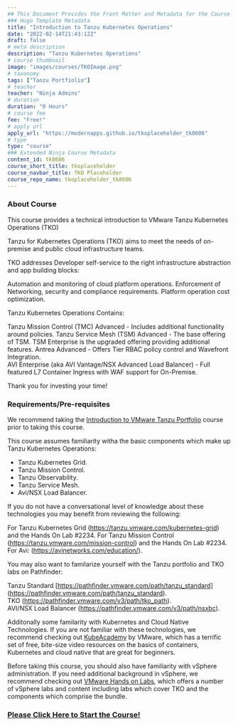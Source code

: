 ```yaml
---
## This Document Provides the Front Matter and Metadata for the Course Information page used in the modernapps.ninja homepage and the member profile page.
### Hugo Template Metadata
title: "Introduction to Tanzu Kubernetes Operations"
date: "2022-02-14T21:43:12Z"
draft: false
# meta description
description: "Tanzu Kubernetes Operations"
# course thumbnail
image: "images/courses/TKOImage.png"
# taxonomy
tags: ["Tanzu Portfiolio"]
# teacher
teacher: "Ninja Admins"
# duration
duration: "0 Hours"
# course fee
fee: "Free!"
# apply url
apply_url: "https://modernapps.github.io/tkoplaceholder_tk8606"
# type
type: "course"
### Extended Ninja Course Metadata
content_id: tk8606
course_short_title: tkoplaceholder
course_navbar_title: TKO Placeholder
course_repo_name: tkoplaceholder_tk8606
---  
```

  
  
### About Course

This course provides a technical introduction to VMware Tanzu Kubernetes Operations (TKO)  

Tanzu for Kubernetes Operations (TKO) aims to meet the needs of on-premise and public cloud infrastructure teams.    

TKO addresses Developer self-service to the right infrastructure abstraction and app building blocks:  

Automation and monitoring of cloud platform operations. 
Enforcement of Networking, security and compliance requirements. 
Platform operation cost optimization.  

Tanzu Kubernetes Operations Contains:    

Tanzu Mission Control (TMC) Advanced - Includes additional functionality around policies. 
Tanzu Service Mesh (TSM) Advanced - The base offering of TSM. TSM Enterprise is the upgraded offering providing additional features. 
Antrea Advanced - Offers Tier RBAC policy control and Wavefront Integration.   
AVI Enterprise (aka AVI Vantage/NSX Advanced Load Balancer) - Full featured L7 Container Ingress with WAF support for On-Premise. 

Thank you for investing your time!  


### Requirements/Pre-requisites

We recommend taking the [Introduction to VMware Tanzu
Portfolio](https://lms.modernapps.ninja/courses/course-v1:modernapps+COU-TP6539+Perpetual/course/) course
prior to taking this course.  

This course assumes familiarity witha the basic components which make up Tanzu Kubernetes Operations:  
- Tanzu Kubernetes Grid. 
- Tanzu Mission Control. 
- Tanzu Observability. 
- Tanzu Service Mesh. 
- Avi/NSX Load Balancer. 

If you do not have a conversational level of knowledge about these technologies you may benefit from reviewing the following:   

For Tanzu Kubernetes Grid (https://tanzu.vmware.com/kubernetes-grid) and the Hands On Lab #2234. 
For Tanzu Mission Control (https://tanzu.vmware.com/mission-control) and the Hands On Lab #2234. 
For Avi: (https://avinetworks.com/education/).  

You may also want to familarize yourself with the Tanzu portfolio and  TKO labs on Pathfinder:   

Tanzu Standard [https://pathfinder.vmware.com/path/tanzu_standard] (https://pathfinder.vmware.com/path/tanzu_standard).  
TKO (https://pathfinder.vmware.com/v3/path/tko_path).  
AVI/NSX Load Balancer (https://pathfinder.vmware.com/v3/path/nsxbc).  


Additonally some  familarity with  Kubernetes and Cloud Native
Technologies. If you are not familiar with these technologies, we
recommend checking out [KubeAcademy](https://kube.academy/) by VMware,
which has a terrific set of free, bite-size video resources on the
basics of containers, Kubernetes and cloud native that are great for
beginners.

Before taking this course, you should also have familiarity with vSphere
administration. If you need additional background in vSphere, we
recommend checking out [VMware Hands on Labs](https://hol.vmware.com),
which offers a number of vSphere labs and content including labs which cover TKO and the components which comprise the bundle.

### [Please Click Here to Start the Course!](https://modernapps.ninja/tkoplaceholder_tk8606/)
